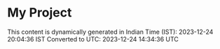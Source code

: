 # My Project

This content is dynamically generated in Indian Time (IST): 2023-12-24 20:04:36 IST
Converted to UTC: 2023-12-24 14:34:36 UTC
